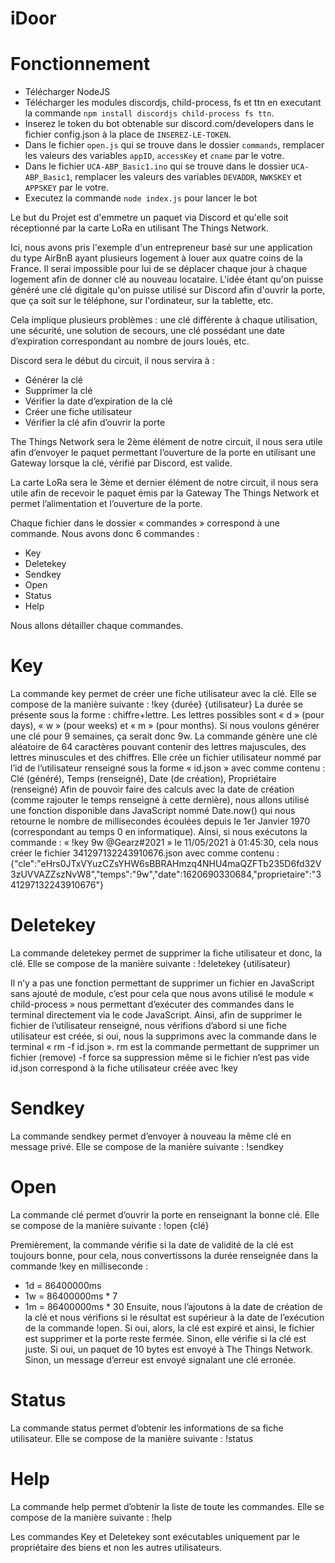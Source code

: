 # iDoor

# Fonctionnement

- Télécharger NodeJS
- Télécharger les modules discordjs, child-process, fs et ttn en executant la commande `npm install discordjs child-process fs ttn`.
- Inserez le token du bot obtenable sur discord.com/developers dans le fichier config.json à la place de `INSEREZ-LE-TOKEN`.
- Dans le fichier `open.js` qui se trouve dans le dossier `commands`, remplacer les valeurs des variables `appID`, `accessKey` et `cname` par le votre.
- Dans le fichier `UCA-ABP_Basic1.ino` qui se trouve dans le dossier `UCA-ABP_Basic1`, remplacer les valeurs des variables `DEVADDR`, `NWKSKEY` et `APPSKEY` par le votre.
- Executez la commande `node index.js` pour lancer le bot

Le but du Projet est d'emmetre un paquet via Discord et qu'elle soit réceptionné par la carte LoRa en utilisant The Things Network.

Ici, nous avons pris l'exemple d'un entrepreneur basé sur une application du type AirBnB ayant plusieurs logement à louer aux quatre coins de la France. Il serai impossible pour lui de se déplacer chaque jour à chaque logement afin de donner clé au nouveau locataire. L'idée étant qu'on puisse généré une clé digitale qu'on puisse utilisé sur Discord afin d'ouvrir la porte, que ça soit sur le téléphone, sur l'ordinateur, sur la tablette, etc.

Cela implique plusieurs problèmes : une clé différente à chaque utilisation, une sécurité, une solution de secours, une clé possédant une date d’expiration correspondant au nombre de jours loués, etc.

Discord sera le début du circuit, il nous servira à :
-	Générer la clé
-	Supprimer la clé
-	Vérifier la date d’expiration de la clé
-	Créer une fiche utilisateur
-	Vérifier la clé afin d’ouvrir la porte

The Things Network sera le 2ème élément de notre circuit, il nous sera utile afin d’envoyer le paquet permettant l’ouverture de la porte en utilisant une Gateway lorsque la clé, vérifié par Discord, est valide.

La carte LoRa sera le 3ème et dernier élément de notre circuit, il nous sera utile afin de recevoir le paquet émis par la Gateway The Things Network et permet l’alimentation et l’ouverture de la porte.

Chaque fichier dans le dossier « commandes » correspond à une commande. Nous avons donc 6 commandes :

-	Key
-	Deletekey
-	Sendkey
-	Open
-	Status
-	Help

Nous allons détailler chaque commandes.

# Key

La commande key permet de créer une fiche utilisateur avec la clé. Elle se compose de la manière suivante :
	!key {durée} {utilisateur}
La durée se présente sous la forme : chiffre+lettre. Les lettres possibles sont « d » (pour days), « w » (pour weeks) et « m » (pour months). Si nous voulons générer une clé pour 9 semaines, ça serait donc 9w.
La commande génère une clé aléatoire de 64 caractères pouvant contenir des lettres majuscules, des lettres minuscules et des chiffres. Elle crée un fichier utilisateur nommé par l’id de l’utilisateur renseigné sous la forme « id.json » avec comme contenu :
Clé (généré), Temps (renseigné), Date (de création), 
Propriétaire (renseigné)
Afin de pouvoir faire des calculs avec la date de création (comme rajouter le temps renseigné à cette dernière), nous allons utilisé une fonction disponible dans JavaScript nommé Date.now() qui nous retourne le nombre de millisecondes écoulées depuis le 1er Janvier 1970 (correspondant au temps 0 en informatique). 
Ainsi, si nous exécutons la commande : « !key 9w @Gearz#2021 » le 11/05/2021 à 01:45:30, cela nous créer le fichier 341297132243910676.json avec comme contenu :
{"cle":"eHrs0JTxVYuzCZsYHW6sBBRAHmzq4NHU4maQZFTb235D6fd32V3zUVVAZZszNvW8","temps":"9w","date":1620690330684,"proprietaire":"341297132243910676"}


# Deletekey

La commande deletekey permet de supprimer la fiche utilisateur et donc, la clé. Elle se compose de la manière suivante :
	!deletekey {utilisateur}

Il n’y a pas une fonction permettant de supprimer un fichier en JavaScript sans ajouté de module, c’est pour cela que nous avons utilisé le module « child-process » nous permettant d’exécuter des commandes dans le terminal directement via le code JavaScript.
Ainsi, afin de supprimer le fichier de l’utilisateur renseigné, nous vérifions d’abord si une fiche utilisateur est créée, si oui, nous la supprimons avec la commande dans le terminal « rm -f id.json ».
rm est la commande permettant de supprimer un fichier (remove)
-f force sa suppression même si le fichier n’est pas vide
id.json correspond à la fiche utilisateur créée avec !key


# Sendkey

La commande sendkey permet d’envoyer à nouveau la même clé en message privé. Elle se compose de la manière suivante :
	!sendkey

# Open

La commande clé permet d’ouvrir la porte en renseignant la bonne clé. Elle se compose de la manière suivante :
	!open {clé}

Premièrement, la commande vérifie si la date de validité de la clé est toujours bonne, pour cela, nous convertissons la durée renseignée dans la commande !key en milliseconde : 
-	1d = 86400000ms
-	1w = 86400000ms * 7
-	1m = 86400000ms * 30
Ensuite, nous l’ajoutons à la date de création de la clé et nous vérifions si le résultat est supérieur à la date de l’exécution de la commande !open. Si oui, alors, la clé est expiré et ainsi, le fichier est supprimer et la porte reste fermée. Sinon, elle vérifie si la clé est juste. Si oui, un paquet de 10 bytes est envoyé à The Things Network. Sinon, un message d’erreur est envoyé signalant une clé erronée.

# Status

La commande status permet d’obtenir les informations de sa fiche utilisateur. Elle se compose de la manière suivante :
	!status


# Help

La commande help permet d’obtenir la liste de toute les commandes. Elle se compose de la manière suivante :
	!help	


Les commandes Key et Deletekey sont exécutables uniquement par le propriétaire des biens et non les autres utilisateurs.

